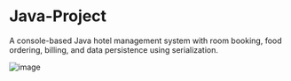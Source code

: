 # Java-Project
A console-based Java hotel management system with room booking, food ordering, billing, and data persistence using serialization.


![image](https://github.com/user-attachments/assets/6c6e2c23-564a-4ac7-8185-c30f9ef3d0e2)

